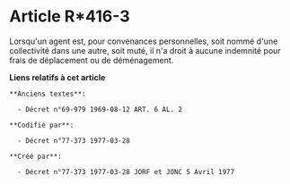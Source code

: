 # Article R*416-3

Lorsqu'un agent est, pour convenances personnelles, soit nommé d'une collectivité dans une autre, soit muté, il n'a droit à
aucune indemnité pour frais de déplacement ou de déménagement.

**Liens relatifs à cet article**

	**Anciens textes**:

	  - Décret n°69-979 1969-08-12 ART. 6 AL. 2

	**Codifié par**:

	  - Décret n°77-373 1977-03-28

	**Créé par**:

	  - Décret n°77-373 1977-03-28 JORF et JONC 5 Avril 1977
